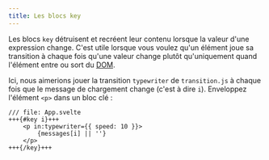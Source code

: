 ```yaml
---
title: Les blocs key
---
```


Les blocs `key` détruisent et recréent leur contenu lorsque la valeur d'une expression change. C'est utile lorsque vous voulez qu'un élément joue sa transition à chaque fois qu'une valeur change plutôt qu'uniquement quand l'élément entre ou sort du <span class="vo">[DOM](PUBLIC_SVELTE_SITE_URL/docs/web#dom)</span>.

Ici, nous aimerions jouer la transition `typewriter` de `transition.js` à chaque fois que le message de chargement change (c'est à dire `i`). Enveloppez l'élément `<p>` dans un bloc clé :

```svelte
/// file: App.svelte
+++{#key i}+++
	<p in:typewriter={{ speed: 10 }}>
		{messages[i] || ''}
	</p>
+++{/key}+++
```

